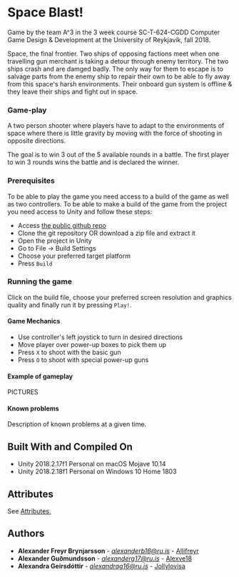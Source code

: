 # Space Blast!

Game by the team A^3 in the 3 week course SC-T-624-CGDD Computer Game Design & Development at the University of Reykjavík, fall 2018.

Space, the final frontier. Two ships of opposing factions meet when one travelling gun merchant is taking a detour through enemy territory. The two ships crash and are damged badly. The only way for them to escape is to salvage parts from the enemy ship to repair their own to be able to fly away from this space's harsh environments. Their onboard gun system is offline & they leave their ships and fight out in space. 


### Game-play

A two person shooter where players have to adapt to the environments of space where there is little gravity by moving with the force of shooting in opposite directions. 

The goal is to win 3 out of the 5 available rounds in a battle. The first player to win 3 rounds wins the battle and is declared the winner. 


### Prerequisites

To be able to play the game you need access to a build of the game as well as two controllers. To be able to make a build of the game from the project you need access to Unity and follow these steps:

* Access [the public github repo](https://github.com/Alex3Studios/SpaceBlast)
* Clone the git repository OR download a zip file and extract it
* Open the project in Unity
* Go to File &rarr; Build Settings
* Choose your preferred target platform
* Press `Build`


### Running the game

Click on the build file, choose your preferred screen resolution and graphics quality and finally run it by pressing `Play!`.

#### Game Mechanics

* Use controller's left joystick to turn in desired directions
* Move player over power-up boxes to pick them up
* Press `X` to shoot with the basic gun
* Press `O` to shoot with special power-up guns

#### Example of gameplay

PICTURES


#### Known problems 

Description of known problems at a given time.


## Built With and Compiled On

* Unity 2018.2.17f1 Personal on macOS Mojave 10.14
* Unity 2018.2.18f1 Personal on Windows 10 Home 1803

## Attributes

See [Attributes.](ATTRIBUTES.md)

## Authors

* **Alexander Freyr Brynjarsson** - *alexanderb16@ru.is* - [Allifreyr](https://github.com/allifreyr)
* **Alexander Guðmundsson** - *alexanderg17@ru.is* - [Alexve18](https://github.com/alexve18)
* **Alexandra Geirsdóttir** - *alexandrag16@ru.is* - [Jollylovisa](https://github.com/jollylovisa)

